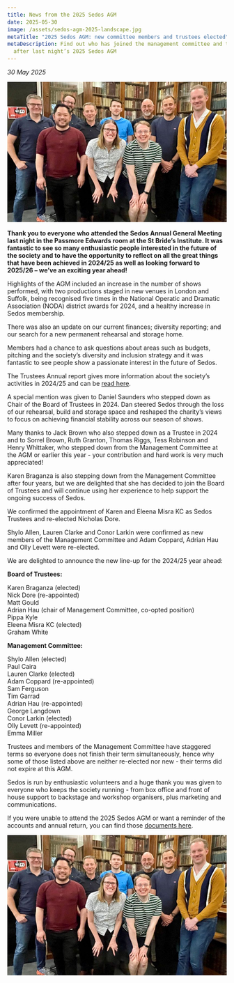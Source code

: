 ```yaml
---
title: News from the 2025 Sedos AGM
date: 2025-05-30
image: /assets/sedos-agm-2025-landscape.jpg
metaTitle: "2025 Sedos AGM: new committee members and trustees elected"
metaDescription: Find out who has joined the management committee and trustees
  after last night’s 2025 Sedos AGM
---
```

*30 May 2025*

![](/assets/sedos-agm-2025-landscape.jpg "Some of the attendees of the 2025 Sedos AGM, including members of the Trustees and Management Committee")

**Thank you to everyone who attended the Sedos Annual General Meeting last night in the Passmore Edwards room at the St Bride’s Institute. It was fantastic to see so many enthusiastic people interested in the future of the society and to have the opportunity to reflect on all the great things that have been achieved in 2024/25 as well as looking forward to 2025/26 – we’ve an exciting year ahead!**

Highlights of the AGM included an increase in the number of shows performed, with two productions staged in new venues in London and Suffolk, being recognised five times in the National Operatic and Dramatic Association (NODA) district awards for 2024, and a healthy increase in Sedos membership.

There was also an update on our current finances; diversity reporting; and our search for a new permanent rehearsal and storage home.

Members had a chance to ask questions about areas such as budgets, pitching and the society’s diversity and inclusion strategy and it was fantastic to see people show a passionate interest in the future of Sedos.

The Trustees Annual report gives more information about the society’s activities in 2024/25 and can be [read here](https://drive.google.com/file/d/1TAs_s0oKBnmUeDpTJA8UOa4kjUD74Cm6/view?usp=drive_link).

A special mention was given to Daniel Saunders who stepped down as Chair of the Board of Trustees in 2024. Dan steered Sedos through the loss of our rehearsal, build and storage space and reshaped the charity’s views to focus on achieving financial stability across our season of shows.

Many thanks to Jack Brown who also stepped down as a Trustee in 2024 and to Sorrel Brown, Ruth Granton, Thomas Riggs, Tess Robinson and Henry Whittaker, who stepped down from the Management Committee at the AGM or earlier this year - your contribution and hard work is very much appreciated! 

Karen Braganza is also stepping down from the Management Committee after four years, but we are delighted that she has decided to join the Board of Trustees and will continue using her experience to help support the ongoing success of Sedos.

We confirmed the appointment of Karen and Eleena Misra KC as Sedos Trustees and re-elected Nicholas Dore. 

Shylo Allen, Lauren Clarke and Conor Larkin were confirmed as new members of the Management Committee and Adam Coppard, Adrian Hau and Olly Levett were re-elected. 

We are delighted to announce the new line-up for the 2024/25 year ahead:

**Board of Trustees:**

Karen Braganza (elected)\
Nick Dore (re-appointed)\
Matt Gould \
Adrian Hau (chair of Management Committee, co-opted position)\
Pippa Kyle \
Eleena Misra KC (elected)\
Graham White

**Management Committee:**

Shylo Allen (elected)\
Paul Caira\
Lauren Clarke (elected)\
Adam Coppard (re-appointed)\
Sam Ferguson\
Tim Garrad\
Adrian Hau (re-appointed)\
George Langdown\
Conor Larkin (elected)\
Olly Levett (re-appointed)\
Emma Miller

Trustees and members of the Management Committee have staggered terms so everyone does not finish their term simultaneously, hence why some of those listed above are neither re-elected nor new - their terms did not expire at this AGM.

Sedos is run by enthusiastic volunteers and a huge thank you was given to everyone who keeps the society running - from box office and front of house support to backstage and workshop organisers, plus marketing and communications.

If you were unable to attend the 2025 Sedos AGM or want a reminder of the accounts and annual return, you can find those [documents here](https://drive.google.com/drive/u/0/folders/1LFFj0HVJBsG9P-rgQynZU26WGk0mlyh0).

![](/assets/sedos-agm-2025-landscape.jpg "Some of the attendees of the 2025 Sedos AGM, including members of the Trustees and Management Committee")
